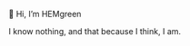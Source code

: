 👋 Hi, I’m HEMgreen

I know nothing, and that because I think, I am.
<!---
hem9984/hem9984 is a ✨ special ✨ repository because its `README.md` (this file) appears on your GitHub profile.
You can click the Preview link to take a look at your changes.
--->
